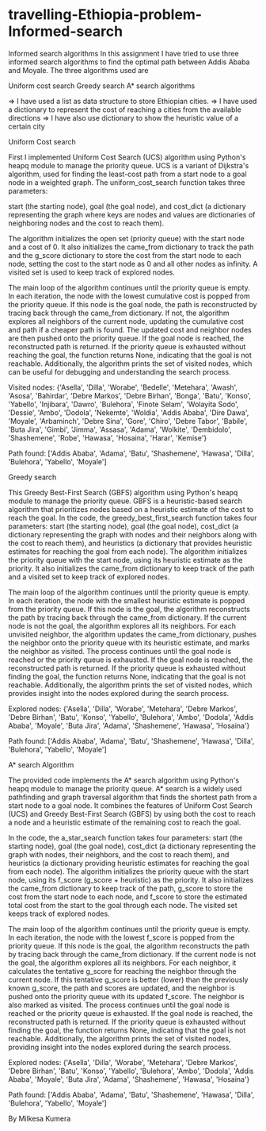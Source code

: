# travelling-Ethiopia-problem-Informed-search

Informed search algorithms
In this assignment I have tried to use three informed search algorithms to find the optimal path between Addis Ababa and Moyale. The three algorithms used are

Uniform cost search
Greedy search
A* search algorithms


=> I have used a list as data structure to store Ethiopian cities. 
=> I have used a dictionary to represent the cost of reaching a cities from the available 
   directions
=> I have also use dictionary to show the heuristic value of a certain city


Uniform Cost search

First I implemented Uniform Cost Search (UCS) algorithm using Python's heapq module to manage the priority queue. UCS is a variant of Dijkstra's algorithm, used for finding the least-cost path from a start node to a goal node in a weighted graph. The uniform_cost_search function takes three parameters: 

start (the starting node), 
goal (the goal node), and 
cost_dict (a dictionary representing the graph where keys are nodes and values are dictionaries of neighboring nodes and the cost to reach them). 

The algorithm initializes the open set (priority queue) with the start node and a cost of 0. It also initializes the came_from dictionary to track the path and the g_score dictionary to store the cost from the start node to each node, setting the cost to the start node as 0 and all other nodes as infinity. A visited set is used to keep track of explored nodes.

The main loop of the algorithm continues until the priority queue is empty. In each iteration, the node with the lowest cumulative cost is popped from the priority queue. If this node is the goal node, the path is reconstructed by tracing back through the came_from dictionary. If not, the algorithm explores all neighbors of the current node, updating the cumulative cost and path if a cheaper path is found. The updated cost and neighbor nodes are then pushed onto the priority queue. If the goal node is reached, the reconstructed path is returned. If the priority queue is exhausted without reaching the goal, the function returns None, indicating that the goal is not reachable. Additionally, the algorithm prints the set of visited nodes, which can be useful for debugging and understanding the search process.


Visited nodes: {'Asella', 'Dilla', 'Worabe', 'Bedelle', 'Metehara', 'Awash', 'Asosa', 'Bahirdar', 'Debre Markos', 'Debre Birhan', 'Bonga', 'Batu', 'Konso', 'Yabello', 'Injibara', 'Dawro', 'Bulehora', 'Finote Selam', 'Wolayita Sodo', 'Dessie', 'Ambo', 'Dodola', 'Nekemte', 'Woldia', 'Addis Ababa', 'Dire Dawa', 'Moyale', 'Arbaminch', 'Debre Sina', 'Gore', 'Chiro', 'Debre Tabor', 'Babile', 'Buta Jira', 'Gimbi', 'Jimma', 'Assasa', 'Adama', 'Wolkite', 'Dembidolo', 'Shashemene', 'Robe', 'Hawasa', 'Hosaina', 'Harar', 'Kemise'}


Path found: ['Addis Ababa', 'Adama', 'Batu', 'Shashemene', 'Hawasa', 'Dilla', 'Bulehora', 'Yabello', 'Moyale']

Greedy search 

This Greedy Best-First Search (GBFS) algorithm using Python's heapq module to manage the priority queue. GBFS is a heuristic-based search algorithm that prioritizes nodes based on a heuristic estimate of the cost to reach the goal. In the code, the greedy_best_first_search function takes four parameters: start (the starting node), goal (the goal node), cost_dict (a dictionary representing the graph with nodes and their neighbors along with the cost to reach them), and heuristics (a dictionary that provides heuristic estimates for reaching the goal from each node). The algorithm initializes the priority queue with the start node, using its heuristic estimate as the priority. It also initializes the came_from dictionary to keep track of the path and a visited set to keep track of explored nodes.

The main loop of the algorithm continues until the priority queue is empty. In each iteration, the node with the smallest heuristic estimate is popped from the priority queue. If this node is the goal, the algorithm reconstructs the path by tracing back through the came_from dictionary. If the current node is not the goal, the algorithm explores all its neighbors. For each unvisited neighbor, the algorithm updates the came_from dictionary, pushes the neighbor onto the priority queue with its heuristic estimate, and marks the neighbor as visited. The process continues until the goal node is reached or the priority queue is exhausted. If the goal node is reached, the reconstructed path is returned. If the priority queue is exhausted without finding the goal, the function returns None, indicating that the goal is not reachable. Additionally, the algorithm prints the set of visited nodes, which provides insight into the nodes explored during the search process.

Explored nodes: {'Asella', 'Dilla', 'Worabe', 'Metehara', 'Debre Markos', 'Debre Birhan', 'Batu', 'Konso', 'Yabello', 'Bulehora', 'Ambo', 'Dodola', 'Addis Ababa', 'Moyale', 'Buta Jira', 'Adama', 'Shashemene', 'Hawasa', 'Hosaina'}

Path found: ['Addis Ababa', 'Adama', 'Batu', 'Shashemene', 'Hawasa', 'Dilla', 'Bulehora', 'Yabello', 'Moyale']


A* search Algorithm

The provided code implements the A* search algorithm using Python's heapq module to manage the priority queue. A* search is a widely used pathfinding and graph traversal algorithm that finds the shortest path from a start node to a goal node. It combines the features of Uniform Cost Search (UCS) and Greedy Best-First Search (GBFS) by using both the cost to reach a node and a heuristic estimate of the remaining cost to reach the goal.

In the code, the a_star_search function takes four parameters: start (the starting node), goal (the goal node), cost_dict (a dictionary representing the graph with nodes, their neighbors, and the cost to reach them), and heuristics (a dictionary providing heuristic estimates for reaching the goal from each node). The algorithm initializes the priority queue with the start node, using its f_score (g_score + heuristic) as the priority. It also initializes the came_from dictionary to keep track of the path, g_score to store the cost from the start node to each node, and f_score to store the estimated total cost from the start to the goal through each node. The visited set keeps track of explored nodes.

The main loop of the algorithm continues until the priority queue is empty. In each iteration, the node with the lowest f_score is popped from the priority queue. If this node is the goal, the algorithm reconstructs the path by tracing back through the came_from dictionary. If the current node is not the goal, the algorithm explores all its neighbors. For each neighbor, it calculates the tentative g_score for reaching the neighbor through the current node. If this tentative g_score is better (lower) than the previously known g_score, the path and scores are updated, and the neighbor is pushed onto the priority queue with its updated f_score. The neighbor is also marked as visited. The process continues until the goal node is reached or the priority queue is exhausted. If the goal node is reached, the reconstructed path is returned. If the priority queue is exhausted without finding the goal, the function returns None, indicating that the goal is not reachable. Additionally, the algorithm prints the set of visited nodes, providing insight into the nodes explored during the search process.

Explored nodes: {'Asella', 'Dilla', 'Worabe', 'Metehara', 'Debre Markos', 'Debre Birhan', 'Batu', 'Konso', 'Yabello', 'Bulehora', 'Ambo', 'Dodola', 'Addis Ababa', 'Moyale', 'Buta Jira', 'Adama', 'Shashemene', 'Hawasa', 'Hosaina'}

Path found: ['Addis Ababa', 'Adama', 'Batu', 'Shashemene', 'Hawasa', 'Dilla', 'Bulehora', 'Yabello', 'Moyale']

By Milkesa Kumera